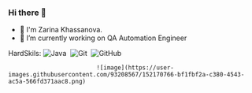### Hi there 👋
- 👯 I'm Zarina Khassanova.
- 🔭  I’m currently working on QA Automation Engineer

HardSkils:
![Java](https://img.shields.io/badge/-Java-05122A?style=flat&logo=Java&logoColor=FFA518)&nbsp; ![Git](https://img.shields.io/badge/-Git-05122A?style=flat&logo=git)&nbsp; ![GitHub](https://img.shields.io/badge/-GitHub-05122A?style=flat&logo=github)&nbsp;

                             ![image](https://user-images.githubusercontent.com/93208567/152170766-bf1fbf2a-c380-4543-ac5a-566fd371aac8.png)

<!--
**ZarinaKhassanova/ZarinaKhassanova** is a ✨ _special_ ✨ repository because its `README.md` (this file) appears on your GitHub profile.

Here are some ideas to get you started:

- 🔭 I’m currently working on ...
- 🌱 I’m currently learning ...
- 👯 I’m looking to collaborate on ...
- 🤔 I’m looking for help with ...
- 💬 Ask me about ...
- 📫 How to reach me: ...
- 😄 Pronouns: ...
- ⚡ Fun fact: ...
-->
